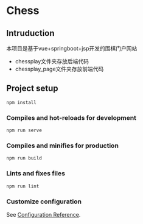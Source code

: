 # Chess

## Intruduction

本项目是基于vue+springboot+jsp开发的围棋门户网站

- chessplay文件夹存放后端代码
- chessplay_page文件夹存放前端代码

## Project setup
```
npm install
```

### Compiles and hot-reloads for development
```
npm run serve
```

### Compiles and minifies for production
```
npm run build
```

### Lints and fixes files
```
npm run lint
```

### Customize configuration
See [Configuration Reference](https://cli.vuejs.org/config/).
